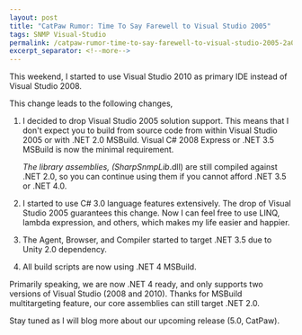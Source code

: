 ```yaml
---
layout: post
title: "CatPaw Rumor: Time To Say Farewell to Visual Studio 2005"
tags: SNMP Visual-Studio
permalink: /catpaw-rumor-time-to-say-farewell-to-visual-studio-2005-2a0313501950
excerpt_separator: <!--more-->
---
```

This weekend, I started to use Visual Studio 2010 as primary IDE instead of Visual Studio 2008.
<!--more-->

This change leads to the following changes,

1. I decided to drop Visual Studio 2005 solution support. This means that I don't expect you to build from source code from within Visual Studio 2005 or with .NET 2.0 MSBuild. Visual C# 2008 Express or .NET 3.5 MSBuild is now the minimal requirement.

   *The library assemblies, (SharpSnmpLib*.dll) are still compiled against .NET 2.0, so you can continue using them if you cannot afford .NET 3.5 or .NET 4.0.

1. I started to use C# 3.0 language features extensively. The drop of Visual Studio 2005 guarantees this change. Now I can feel free to use LINQ, lambda expression, and others, which makes my life easier and happier.
1. The Agent, Browser, and Compiler started to target .NET 3.5 due to Unity 2.0 dependency.
1. All build scripts are now using .NET 4 MSBuild.

Primarily speaking, we are now .NET 4 ready, and only supports two versions of Visual Studio (2008 and 2010). Thanks for MSBuild multitargeting feature, our core assemblies can still target .NET 2.0.

Stay tuned as I will blog more about our upcoming release (5.0, CatPaw).
